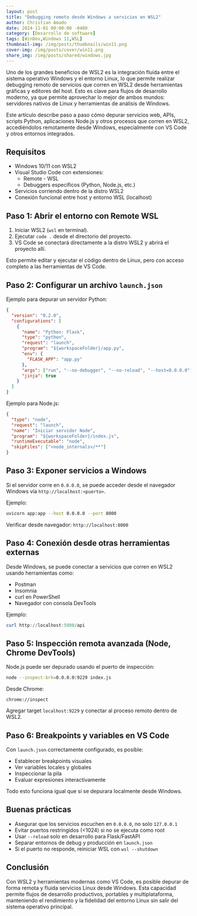 ```yaml
---
layout: post
title: "Debugging remoto desde Windows a servicios en WSL2"
author: Christian Amado
date: 2024-11-01 00:00:00 -0400
category: [Desarrollo de software]
tags: [WinDev,Windows 11,WSL]
thumbnail-img: /img/posts/thumbnails/win11.png
cover-img: /img/posts/cover/win11.png
share_img: /img/posts/shared/windows.jpg
---
```


Uno de los grandes beneficios de WSL2 es la integración fluida entre el sistema operativo Windows y el entorno Linux, lo que permite realizar debugging remoto de servicios que corren en WSL2 desde herramientas gráficas y editores del host. Esto es clave para flujos de desarrollo moderno, ya que permite aprovechar lo mejor de ambos mundos: servidores nativos de Linux y herramientas de análisis de Windows.

Este artículo describe paso a paso cómo depurar servicios web, APIs, scripts Python, aplicaciones Node.js y otros procesos que corren en WSL2, accediéndolos remotamente desde Windows, especialmente con VS Code y otros entornos integrados.

<!--more-->

## Requisitos

- Windows 10/11 con WSL2
- Visual Studio Code con extensiones:
  - Remote - WSL
  - Debuggers específicos (Python, Node.js, etc.)
- Servicios corriendo dentro de la distro WSL2
- Conexión funcional entre host y entorno WSL (localhost)

## Paso 1: Abrir el entorno con Remote WSL

1. Iniciar WSL2 (`wsl` en terminal).
2. Ejecutar `code .` desde el directorio del proyecto.
3. VS Code se conectará directamente a la distro WSL2 y abrirá el proyecto allí.

Esto permite editar y ejecutar el código dentro de Linux, pero con acceso completo a las herramientas de VS Code.

## Paso 2: Configurar un archivo `launch.json`

Ejemplo para depurar un servidor Python:

```json
{
  "version": "0.2.0",
  "configurations": [
    {
      "name": "Python: Flask",
      "type": "python",
      "request": "launch",
      "program": "${workspaceFolder}/app.py",
      "env": {
        "FLASK_APP": "app.py"
      },
      "args": ["run", "--no-debugger", "--no-reload", "--host=0.0.0.0"],
      "jinja": true
    }
  ]
}
```

Ejemplo para Node.js:

```json
{
  "type": "node",
  "request": "launch",
  "name": "Iniciar servidor Node",
  "program": "${workspaceFolder}/index.js",
  "runtimeExecutable": "node",
  "skipFiles": ["<node_internals>/**"]
}
```

## Paso 3: Exponer servicios a Windows

Si el servidor corre en `0.0.0.0`, se puede acceder desde el navegador Windows vía `http://localhost:<puerto>`.

Ejemplo:

```bash
uvicorn app:app --host 0.0.0.0 --port 8000
```

Verificar desde navegador: `http://localhost:8000`

## Paso 4: Conexión desde otras herramientas externas

Desde Windows, se puede conectar a servicios que corren en WSL2 usando herramientas como:

- Postman
- Insomnia
- curl en PowerShell
- Navegador con consola DevTools

Ejemplo:

```powershell
curl http://localhost:5000/api
```

## Paso 5: Inspección remota avanzada (Node, Chrome DevTools)

Node.js puede ser depurado usando el puerto de inspección:

```bash
node --inspect-brk=0.0.0.0:9229 index.js
```

Desde Chrome:

```
chrome://inspect
```

Agregar target `localhost:9229` y conectar al proceso remoto dentro de WSL2.

## Paso 6: Breakpoints y variables en VS Code

Con `launch.json` correctamente configurado, es posible:

- Establecer breakpoints visuales
- Ver variables locales y globales
- Inspeccionar la pila
- Evaluar expresiones interactivamente

Todo esto funciona igual que si se depurara localmente desde Windows.

## Buenas prácticas

- Asegurar que los servicios escuchen en `0.0.0.0`, no solo `127.0.0.1`
- Evitar puertos restringidos (<1024) si no se ejecuta como root
- Usar `--reload` solo en desarrollo para Flask/FastAPI
- Separar entornos de debug y producción en `launch.json`
- Si el puerto no responde, reiniciar WSL con `wsl --shutdown`

## Conclusión

Con WSL2 y herramientas modernas como VS Code, es posible depurar de forma remota y fluida servicios Linux desde Windows. Esta capacidad permite flujos de desarrollo productivos, portables y multiplataforma, manteniendo el rendimiento y la fidelidad del entorno Linux sin salir del sistema operativo principal.